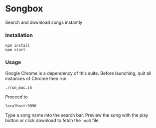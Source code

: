 # Songbox

Search and download songs instantly

### Installation

```
npm install
npm start
```

### Usage

Google Chrome is a dependency of this suite. Before launching, quit all instances
of Chrome then run

```
./run_mac.sh
```

Proceed to
```
localhost:9090
```

Type a song name into the search bar. Preview the song with the play button or
click download to fetch the `.mp3` file.
